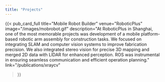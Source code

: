 ```yaml
---
title: "Projects"
---
```


{{< pub_card_full
    title="Mobile Robot Builder"
    venue="RoboticPlus"
    image="/images/mobrobot.gif"
    description="At RoboticPlus in Shanghai, one of the most memorable projects was development of a mobile platform-based robotic arm assembly for construction tasks. We focused on integrating SLAM and computer vision systems to improve fabrication precision. We also integrated stereo vision for precise 3D mapping and merged 2D data with LIDAR for enhanced perception. ROS was instrumental in ensuring seamless communication and efficient operation planning."
    link="/publications/xraycv"
>}}
